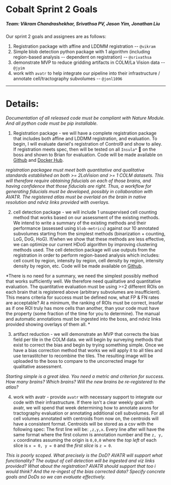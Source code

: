 # Cobalt Sprint 2 Goals

##### Team: Vikram Chandrashekhar, Srivathsa PV, Jason Yim, Jonathan Liu

Our sprint 2 goals and assignees are as follows:

1. Registration package with affine and LDDMM registration -- `@vikram`
2. Simple blob detection python package with 1 algorithm (including region-based analysis -- dependent on registration) -- `@srivathsa`
3. demonstrate MVP to reduce gridding artifacts in COLM/La Vision data -- `@jyim`
4. work with `avatr` to help integrate our pipeline into their infrastructure / annotate cell/tractography subvolumes -- `@jonl1096`


___
# Details:

*Documentation of all released code must be compliant with Nature Module. And all python code must be pip installable.*


1. Registration package - we will have a complete registration package that includes both affine and LDDMM registration, and evaluation. To begin, I will evaluate daniel's registration of Control9 and show to ailey. If registration meets spec, then will be tested on all `Insula*` 🧠 on the boss and shown to Brian for evaluation. Code will be made available on [Github](https://github.com/neurodata/ndreg) and [Docker Hub](https://hub.docker.com/r/neurodata/ndreg/).

*registration packagee must meet both quantitative and qualitative standards established on both >= 2LaVision and >= 1 COLM datasets.  This will therefore require obtaining fiducials on each of those brains, and having confidence that those fiducials are right.  Thus, a workflow for generating fiducials must be developed, possibly in collaboration with AVATR. The registered atlas must be overlaid on the brain in native resolution and ndviz links provided with overlays.*


2. cell detection package - we will include 1 unsupervised cell counting method that works based on our assessment of the existing methods. We intend to write a summary of the existing methods and their performance (assessed using `blob-metrics`) against our 10 annotated subvolumes starting from the simplest methods (binarization + counting, LoG, DoG, HoG). If/when we show that these methods are less effective, we can optimize our current HDoG algorithm by improving clustering methods used. The cell detection package will use outputs from the registration in order to perform region-based analysis which includes: cell count by region, intensity by region, cell density by region, intensity density by region, etc. Code will be made available on [Github](https://github.com/NeuroDataDesign/bloby).

*There is no need for a summary, we need the simplest possibly method that works sufficiently well.  We therefore need qualitative and quantitative evaluation.  The quantitative evaluation must be using >=2 different ROIs on each brain that is registered above (arbitrary subvolumes are insufficient). This means criteria for success must be defined now, what FP & FN rates are acceptable? At a minimum, the ranking of ROIs must be correct, insofar as if one ROI truly has more cells than another, than your code must have the property (some fraction of the time for you to determine).  The manual and automatic annotations must be ingested into the boss, and ndviz links provided showing overlays of them all. *  


3. artifact reduction - we will demonstrate an MVP that corrects the bias field per tile in the COLM data. we will begin by surveying methods that exist to correct the bias and begin by trying something simple. Once we have a bias correction method that works we will apply it to all tiles and use terrastitcher to recombine the tiles. The resulting image will be uploaded to the boss to compare to the uncorrected image for qualitative assessment.

*Starting simple is a great idea.  You need a metric and criterion for success.  How many brains? Which brains? Will the new brains be re-registered to the atlas?*



4. work with avatr - provide `avatr` with necessary support to integrate our code with their infrastructure. If there isn't a clear weekly goal with avatr, we will spend that week determining how to annotate axons for tractography evaluation or annotating additional cell subvolumes. For all cell volumes annotated with centroids from now on, the centroids will have a consistent format. Centroids will be stored as a csv with the following spec: The first line will be: ```,z,y,x```. Every line after will have the same format where the first column is annotation number and the `z, y, x` coordinates assuming the origin is `0,0,0` where the *top left* of each slice is `x = 0, y = 0` and the *first slice* is `z = 0`.


*This is poorly scoped.  What precisely is the DoD?  AVATR will support what functionality?  The output of cell detection will be ingested and viz links provided?  What about the registration?  AVATR should support that too i would think? And the re-ingest of the bias corrected data? Specify concrete goals and DoDs so we can evaluate effectively.*
